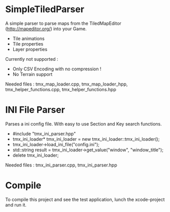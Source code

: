 # SimpleTiledParser
A simple parser to parse maps from the TiledMapEditor (http://mapeditor.org/) into your Game.

* Tile animations
* Tile properties
* Layer properties

Currently not supported :
* Only CSV Encoding with no compression !
* No Terrain support

Needed files :  tmx_map_loader.cpp,  tmx_map_loader_hpp, tmx_helper_functions.cpp, tmx_helper_functions.hpp


# INI File Parser
Parses a ini config file. With easy to use Section and Key search functions.

* #include "tmx_ini_parser.hpp"
* tmx_ini_loader* tmx_ini_loader = new tmx_ini_loader::tmx_ini_loader();
* tmx_ini_loader->load_ini_file("config.ini");
* std::string result = tmx_ini_loader->get_value("window", "window_title");
* delete tmx_ini_loader;

Needed files :  tmx_ini_parser.cpp,  tmx_ini_parser.hpp

# Compile
To compile this project and see the test application, lunch the xcode-project and run it.
